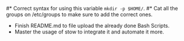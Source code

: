 #* Correct syntax for using this variable `mkdir -p $HOME/`.
#* Cat all the groups on /etc/groups to make sure to add the correct ones.
* Finish README.md to file upload the already done Bash Scripts.
* Master the usage of stow to integrate it and automate it more.